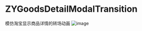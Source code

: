 # ZYGoodsDetailModalTransition
模仿淘宝显示商品详情的转场动画
 ![image](http://github.com/Yanyinghenmei/ZYGoodsDetailModalTransition/ShowDetail.gif)

